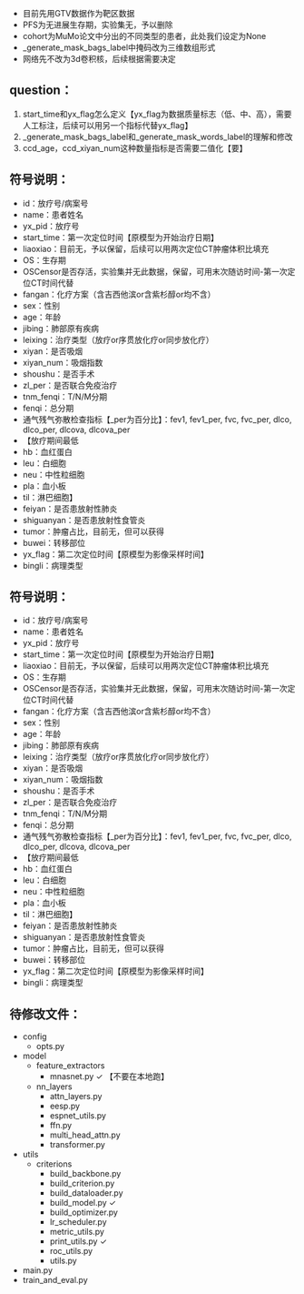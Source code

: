 - 目前先用GTV数据作为靶区数据
- PFS为无进展生存期，实验集无，予以删除
- cohort为MuMo论文中分出的不同类型的患者，此处我们设定为None
- _generate_mask_bags_label中掩码改为三维数组形式
- 网络先不改为3d卷积核，后续根据需要决定

## question：
1. start_time和yx_flag怎么定义【yx_flag为数据质量标志（低、中、高），需要人工标注，后续可以用另一个指标代替yx_flag】
2. _generate_mask_bags_label和_generate_mask_words_label的理解和修改
3. ccd_age，ccd_xiyan_num这种数量指标是否需要二值化【要】

## 符号说明：
- id：放疗号/病案号
- name：患者姓名
- yx_pid：放疗号
- start_time：第一次定位时间【原模型为开始治疗日期】
- liaoxiao：目前无，予以保留，后续可以用两次定位CT肿瘤体积比填充
- OS：生存期
- OSCensor是否存活，实验集并无此数据，保留，可用末次随访时间-第一次定位CT时间代替
- fangan：化疗方案（含吉西他滨or含紫杉醇or均不含）
- sex：性别
- age：年龄
- jibing：肺部原有疾病
- leixing：治疗类型（放疗or序贯放化疗or同步放化疗）
- xiyan：是否吸烟
- xiyan_num：吸烟指数
- shoushu：是否手术
- zl_per：是否联合免疫治疗
- tnm_fenqi：T/N/M分期
- fenqi：总分期
- 通气残气弥散检查指标【_per为百分比】：fev1, fev1_per, fvc, fvc_per, dlco, dlco_per, dlcova, dlcova_per
- 【放疗期间最低
- hb：血红蛋白
- leu：白细胞
- neu：中性粒细胞
- pla：血小板
- til：淋巴细胞】
- feiyan：是否患放射性肺炎
- shiguanyan：是否患放射性食管炎
- tumor：肿瘤占比，目前无，但可以获得
- buwei：转移部位
- yx_flag：第二次定位时间【原模型为影像采样时间】
- bingli：病理类型
## 符号说明：
- id：放疗号/病案号
- name：患者姓名
- yx_pid：放疗号
- start_time：第一次定位时间【原模型为开始治疗日期】
- liaoxiao：目前无，予以保留，后续可以用两次定位CT肿瘤体积比填充
- OS：生存期
- OSCensor是否存活，实验集并无此数据，保留，可用末次随访时间-第一次定位CT时间代替
- fangan：化疗方案（含吉西他滨or含紫杉醇or均不含）
- sex：性别
- age：年龄
- jibing：肺部原有疾病
- leixing：治疗类型（放疗or序贯放化疗or同步放化疗）
- xiyan：是否吸烟
- xiyan_num：吸烟指数
- shoushu：是否手术
- zl_per：是否联合免疫治疗
- tnm_fenqi：T/N/M分期
- fenqi：总分期
- 通气残气弥散检查指标【_per为百分比】：fev1, fev1_per, fvc, fvc_per, dlco, dlco_per, dlcova, dlcova_per
- 【放疗期间最低
- hb：血红蛋白
- leu：白细胞
- neu：中性粒细胞
- pla：血小板
- til：淋巴细胞】
- feiyan：是否患放射性肺炎
- shiguanyan：是否患放射性食管炎
- tumor：肿瘤占比，目前无，但可以获得
- buwei：转移部位
- yx_flag：第二次定位时间【原模型为影像采样时间】
- bingli：病理类型

## 待修改文件：
- config
	- opts.py
- model
	- feature_extractors
		- mnasnet.py ✓ 【不要在本地跑】
	- nn_layers
		- attn_layers.py
		- eesp.py
		- espnet_utils.py
		- ffn.py
		- multi_head_attn.py
		- transformer.py
- utils
	- criterions
		- build_backbone.py
		- build_criterion.py
		- build_dataloader.py
		- build_model.py ✓
		- build_optimizer.py
		- lr_scheduler.py
		- metric_utils.py
		- print_utils.py ✓
		- roc_utils.py
		- utils.py
- main.py
- train_and_eval.py
